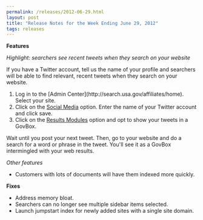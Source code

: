 ```yaml
---
permalink: /releases/2012-06-29.html
layout: post
title: "Release Notes for the Week Ending June 29, 2012"
tags: releases
---
```

<p><strong>Features</strong></p>
<p><em>Highlight: searchers see recent tweets when they search on your website</em></p>
<p>If you have a Twitter account, tell us the name of your profile and searchers will be able to find relevant, recent tweets when they search on your website.</p>
<ol><li>Log in to the [Admin Center](http://search.usa.gov/affiliates/home). Select your site.</li>
<li>Click on the <a href="/manual/social-media.html">Social Media</a> option. Enter the name of your Twitter account and click save.</li>
<li>Click on the <a href="/manual/results-modules.html">Results Modules</a> option and opt to show your tweets in a GovBox.</li>
</ol><p>Wait until you post your next tweet. Then, go to your website and do a search for a word or phrase in the tweet. You'll see it as a GovBox intermingled with your web results.</p>
<p><em>Other features</em></p>
<ul><li>Customers with lots of documents will have them indexed more quickly.</li>
</ul><p><strong>Fixes</strong></p>
<ul><li>Address memory bloat.</li>
<li>Searchers can no longer see multiple sidebar items selected.</li>
<li>Launch jumpstart index for newly added sites with a single site domain.</li>
</ul>
